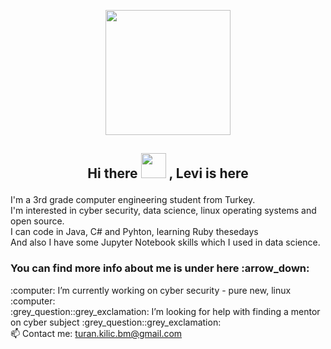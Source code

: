 <p align="center">  <img src="https://media.giphy.com/media/SmwsaXanCdOxy/giphy.gif" width="200" height="200">
<h2> <p align="center"> Hi there <img src="https://raw.githubusercontent.com/blackcater/blackcater/master/images/Hi.gif" width="40" height="40" > , Levi is here </h2>

I'm a 3rd grade computer engineering student from Turkey. <br>
I'm interested in cyber security, data science, linux operating systems and open source. <br>
I can code in Java, C# and Pyhton, learning Ruby thesedays <br>
And also I have some Jupyter Notebook skills which I used in data science. <br>
<h3> You can find more info about me is under here :arrow_down: </h3>
:computer: I’m currently working on cyber security - pure new, linux :computer: <br>
:grey_question::grey_exclamation: I’m looking for help with finding a mentor on cyber subject :grey_question::grey_exclamation: <br>
📫 Contact me: <a href="#"> turan.kilic.bm@gmail.com </a><br>


<!--
**levi-ackermn/levi-ackermn** is a ✨ _special_ ✨ repository because its `README.md` (this file) appears on your GitHub profile.

Here are some ideas to get you started:

-
- 
- 👯 I’m looking to collaborate on ...
- 💬 Ask me about ...
- 😄 Pronouns: ...
- ⚡ Fun fact: ...
-->
